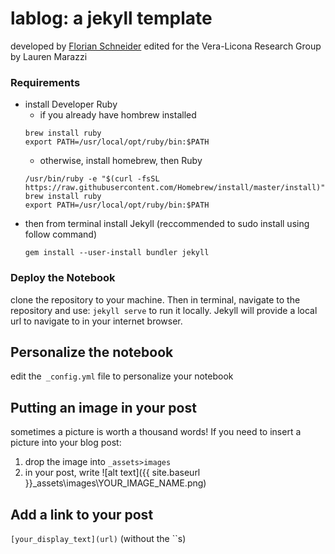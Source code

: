 lablog: a jekyll template
==============================
developed by [Florian Schneider](https://github.com/fdschneider/jekyll-lablog)
edited for the Vera-Licona Research Group by Lauren Marazzi
### Requirements
- install Developer Ruby
  - if you already have hombrew installed
  ```
  brew install ruby
  export PATH=/usr/local/opt/ruby/bin:$PATH
  ```
  - otherwise, install homebrew, then Ruby
  ```
  /usr/bin/ruby -e "$(curl -fsSL https://raw.githubusercontent.com/Homebrew/install/master/install)"
  brew install ruby
  export PATH=/usr/local/opt/ruby/bin:$PATH
  ```
- then from terminal install Jekyll (reccommended to sudo install using follow command)
  ```
  gem install --user-install bundler jekyll
  ```
### Deploy the Notebook
clone the repository to your machine. Then in terminal, navigate to the repository and use:
  `jekyll serve` to run it locally. Jekyll will provide a local url to navigate to in your internet browser.
## Personalize the notebook
edit the` _config.yml` file to personalize your notebook

## Putting an image in your post
sometimes a picture is worth a thousand words! If you need to insert a picture into your blog post:
1. drop the image into `_assets>images`
2. in your post, write ![alt text]({{ site.baseurl }}\_assets\images\YOUR_IMAGE_NAME.png)

## Add a link to your post
`[your_display_text](url)` (without the \`\`s)
